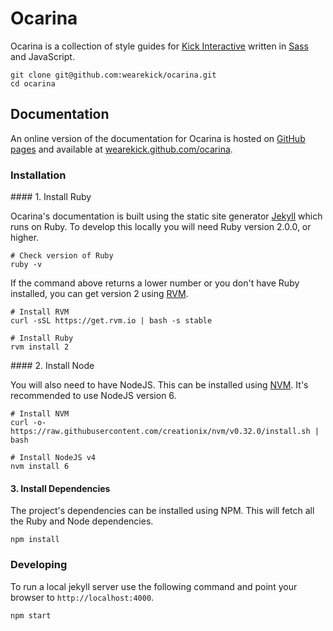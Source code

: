 # Ocarina

Ocarina is a collection of style guides for [Kick Interactive](http://www.wearekick.co.uk) written in [Sass](http://sass-lang.com/) and JavaScript.

```
git clone git@github.com:wearekick/ocarina.git
cd ocarina
```


## Documentation

An online version of the documentation for Ocarina is hosted on [GitHub pages](https://pages.github.com/) and available at [wearekick.github.com/ocarina](http://wearekick.github.io/ocarina).

### Installation

#### 1. Install Ruby

Ocarina's documentation is built using the static site generator [Jekyll](https://jekyllrb.com/) which runs on Ruby. To develop this locally you will need Ruby version 2.0.0, or higher.

```
# Check version of Ruby
ruby -v
```

If the command above returns a lower number or you don't have Ruby installed, you can get version 2 using [RVM](https://rvm.io).

```
# Install RVM
curl -sSL https://get.rvm.io | bash -s stable

# Install Ruby
rvm install 2
```

#### 2. Install Node

You will also need to have NodeJS. This can be installed using [NVM](https://github.com/creationix/nvm). It's recommended to use NodeJS version 6.

```
# Install NVM
curl -o- https://raw.githubusercontent.com/creationix/nvm/v0.32.0/install.sh | bash

# Install NodeJS v4
nvm install 6
```

#### 3. Install Dependencies

The project's dependencies can be installed using NPM. This will fetch all the Ruby and Node dependencies.

```
npm install
```

### Developing

To run a local jekyll server use the following command and point your browser to `http://localhost:4000`.

```
npm start
```
